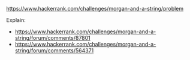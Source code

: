 https://www.hackerrank.com/challenges/morgan-and-a-string/problem

Explain:
- https://www.hackerrank.com/challenges/morgan-and-a-string/forum/comments/87801
- https://www.hackerrank.com/challenges/morgan-and-a-string/forum/comments/564371
